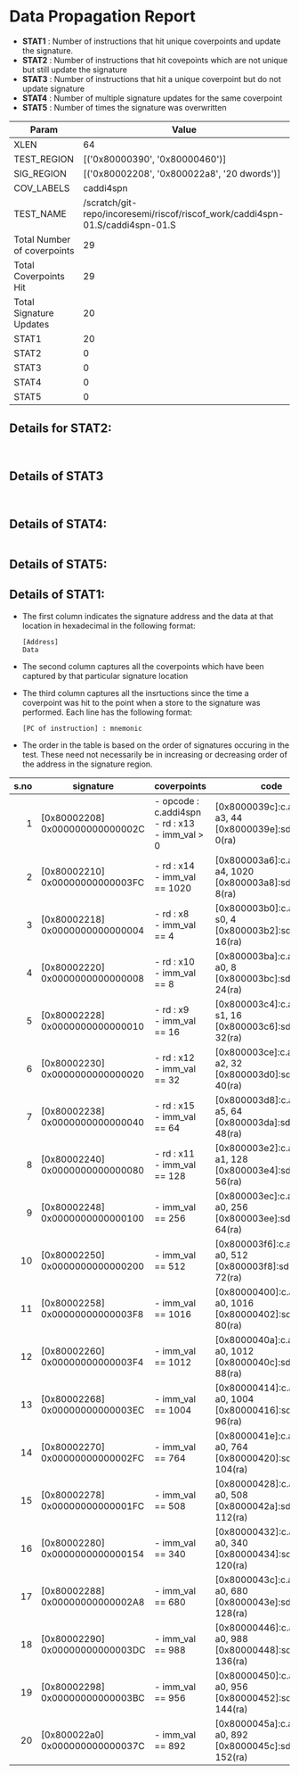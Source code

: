 
# Data Propagation Report

- **STAT1** : Number of instructions that hit unique coverpoints and update the signature.
- **STAT2** : Number of instructions that hit covepoints which are not unique but still update the signature
- **STAT3** : Number of instructions that hit a unique coverpoint but do not update signature
- **STAT4** : Number of multiple signature updates for the same coverpoint
- **STAT5** : Number of times the signature was overwritten

| Param                     | Value    |
|---------------------------|----------|
| XLEN                      | 64      |
| TEST_REGION               | [('0x80000390', '0x80000460')]      |
| SIG_REGION                | [('0x80002208', '0x800022a8', '20 dwords')]      |
| COV_LABELS                | caddi4spn      |
| TEST_NAME                 | /scratch/git-repo/incoresemi/riscof/riscof_work/caddi4spn-01.S/caddi4spn-01.S    |
| Total Number of coverpoints| 29     |
| Total Coverpoints Hit     | 29      |
| Total Signature Updates   | 20      |
| STAT1                     | 20      |
| STAT2                     | 0      |
| STAT3                     | 0     |
| STAT4                     | 0     |
| STAT5                     | 0     |

## Details for STAT2:

```


```

## Details of STAT3

```


```

## Details of STAT4:

```

```

## Details of STAT5:



## Details of STAT1:

- The first column indicates the signature address and the data at that location in hexadecimal in the following format: 
  ```
  [Address]
  Data
  ```

- The second column captures all the coverpoints which have been captured by that particular signature location

- The third column captures all the insrtuctions since the time a coverpoint was
  hit to the point when a store to the signature was performed. Each line has
  the following format:
  ```
  [PC of instruction] : mnemonic
  ```
- The order in the table is based on the order of signatures occuring in the
  test. These need not necessarily be in increasing or decreasing order of the
  address in the signature region.

|s.no|            signature             |                        coverpoints                        |                                code                                |
|---:|----------------------------------|-----------------------------------------------------------|--------------------------------------------------------------------|
|   1|[0x80002208]<br>0x000000000000002C|- opcode : c.addi4spn<br> - rd : x13<br> - imm_val > 0<br> |[0x8000039c]:c.addi4spn a3, 44<br> [0x8000039e]:sd a3, 0(ra)<br>    |
|   2|[0x80002210]<br>0x00000000000003FC|- rd : x14<br> - imm_val == 1020<br>                       |[0x800003a6]:c.addi4spn a4, 1020<br> [0x800003a8]:sd a4, 8(ra)<br>  |
|   3|[0x80002218]<br>0x0000000000000004|- rd : x8<br> - imm_val == 4<br>                           |[0x800003b0]:c.addi4spn s0, 4<br> [0x800003b2]:sd fp, 16(ra)<br>    |
|   4|[0x80002220]<br>0x0000000000000008|- rd : x10<br> - imm_val == 8<br>                          |[0x800003ba]:c.addi4spn a0, 8<br> [0x800003bc]:sd a0, 24(ra)<br>    |
|   5|[0x80002228]<br>0x0000000000000010|- rd : x9<br> - imm_val == 16<br>                          |[0x800003c4]:c.addi4spn s1, 16<br> [0x800003c6]:sd s1, 32(ra)<br>   |
|   6|[0x80002230]<br>0x0000000000000020|- rd : x12<br> - imm_val == 32<br>                         |[0x800003ce]:c.addi4spn a2, 32<br> [0x800003d0]:sd a2, 40(ra)<br>   |
|   7|[0x80002238]<br>0x0000000000000040|- rd : x15<br> - imm_val == 64<br>                         |[0x800003d8]:c.addi4spn a5, 64<br> [0x800003da]:sd a5, 48(ra)<br>   |
|   8|[0x80002240]<br>0x0000000000000080|- rd : x11<br> - imm_val == 128<br>                        |[0x800003e2]:c.addi4spn a1, 128<br> [0x800003e4]:sd a1, 56(ra)<br>  |
|   9|[0x80002248]<br>0x0000000000000100|- imm_val == 256<br>                                       |[0x800003ec]:c.addi4spn a0, 256<br> [0x800003ee]:sd a0, 64(ra)<br>  |
|  10|[0x80002250]<br>0x0000000000000200|- imm_val == 512<br>                                       |[0x800003f6]:c.addi4spn a0, 512<br> [0x800003f8]:sd a0, 72(ra)<br>  |
|  11|[0x80002258]<br>0x00000000000003F8|- imm_val == 1016<br>                                      |[0x80000400]:c.addi4spn a0, 1016<br> [0x80000402]:sd a0, 80(ra)<br> |
|  12|[0x80002260]<br>0x00000000000003F4|- imm_val == 1012<br>                                      |[0x8000040a]:c.addi4spn a0, 1012<br> [0x8000040c]:sd a0, 88(ra)<br> |
|  13|[0x80002268]<br>0x00000000000003EC|- imm_val == 1004<br>                                      |[0x80000414]:c.addi4spn a0, 1004<br> [0x80000416]:sd a0, 96(ra)<br> |
|  14|[0x80002270]<br>0x00000000000002FC|- imm_val == 764<br>                                       |[0x8000041e]:c.addi4spn a0, 764<br> [0x80000420]:sd a0, 104(ra)<br> |
|  15|[0x80002278]<br>0x00000000000001FC|- imm_val == 508<br>                                       |[0x80000428]:c.addi4spn a0, 508<br> [0x8000042a]:sd a0, 112(ra)<br> |
|  16|[0x80002280]<br>0x0000000000000154|- imm_val == 340<br>                                       |[0x80000432]:c.addi4spn a0, 340<br> [0x80000434]:sd a0, 120(ra)<br> |
|  17|[0x80002288]<br>0x00000000000002A8|- imm_val == 680<br>                                       |[0x8000043c]:c.addi4spn a0, 680<br> [0x8000043e]:sd a0, 128(ra)<br> |
|  18|[0x80002290]<br>0x00000000000003DC|- imm_val == 988<br>                                       |[0x80000446]:c.addi4spn a0, 988<br> [0x80000448]:sd a0, 136(ra)<br> |
|  19|[0x80002298]<br>0x00000000000003BC|- imm_val == 956<br>                                       |[0x80000450]:c.addi4spn a0, 956<br> [0x80000452]:sd a0, 144(ra)<br> |
|  20|[0x800022a0]<br>0x000000000000037C|- imm_val == 892<br>                                       |[0x8000045a]:c.addi4spn a0, 892<br> [0x8000045c]:sd a0, 152(ra)<br> |
